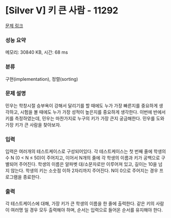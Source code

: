 # [Silver V] 키 큰 사람 - 11292 

[문제 링크](https://www.acmicpc.net/problem/11292) 

### 성능 요약

메모리: 30840 KB, 시간: 68 ms

### 분류

구현(implementation), 정렬(sorting)

### 문제 설명

<p>민우는 학창시절 승부욕이 강해서 달리기를 할 때에도 누가 가장 빠른지를 중요하게 생각하고, 시험을 볼 때에도 누가 가장 성적이 높은지를 중요하게 생각한다. 이번에 반에서 키를 측정하였는데, 민우는 마찬가지로 누구의 키가 가장 큰지 궁금해한다. 민우를 도와 가장 키가 큰 사람을 찾아보자.</p>

### 입력 

 <p>입력은 여러개의 테스트케이스로 구성되어있다. 각 테스트케이스는 첫 번째 줄에 학생의 수 N (0 < N ≤ 50)이 주어지고, 이어서 N개의 줄에 각 학생의 이름과 키가 공백으로 구별되어 주어진다. 학생의 이름은 알파벳 대/소문자로만 이루어져 있고, 길이는 10을 넘지 않는다. 학생의 키는 소숫점 이하 2자리까지 주어진다. N이 0으로 주어지는 경우 프로그램을 종료한다.</p>

### 출력 

 <p>각 테스트케이스에 대해, 가장 키가 큰 학생의 이름을 한 줄에 출력한다. 같은 키의 사람이 여러명 일 경우 모두 출력해야 하며, 순서는 입력으로 들어온 순서를 유지해야 한다.</p>

